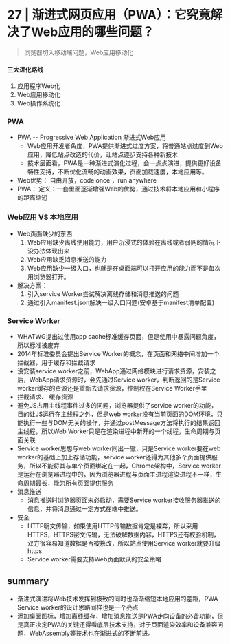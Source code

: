 # 27 | 渐进式网页应用（PWA）：它究竟解决了Web应用的哪些问题？

> 浏览器切入移动端问题，Web应用移动化

#### 三大进化路线

1. 应用程序Web化
2. Web应用移动化
3. Web操作系统化

### PWA

- PWA -- Progressive Web Application 渐进式Web应用
  - Web应用开发者角度，PWA提供渐进式过度方案，将普通站点过度到Web应用，降低站点改造的代价，让站点逐步支持各种新技术
  - 技术层面看，PWA是一种渐进式演化过程，会一点点演进，提供更好设备特性支持，不断优化流畅的动画效果，页面加载速度，本地应用等。
- Web优势： 自由开放，code once ，run anywhere
- PWA： 定义：一套里面逐渐增强Web的优势，通过技术将本地应用和小程序的距离缩短

### Web应用 VS 本地应用

- Web页面缺少的东西
  1. Web应用缺少离线使用能力，用户沉浸式的体验在离线或者弱网的情况下没办法体现出来
  2. Web应用缺乏消息推送的能力
  3. Web应用缺少一级入口，也就是在桌面端可以打开应用的能力而不是每次用浏览器打开。
- 解决方案：
  1. 引入service Worker尝试解决离线存储和消息推送的问题
  2. 通过引入manifest.json解决一级入口问题(安卓基于manifest清单配置)

### Service Worker

- WHATWG提出过使用app cache标准缓存页面，但是使用中暴露问题角度，所以标准被废弃
- 2014年标准委员会提出Service Worker的概念，在页面和网络中间增加一个拦截器，用于缓存和拦截请求
- 没安装service worker之前，WebApp通过网络模块进行请求资源，安装之后，WebApp请求资源时，会先通过Service worker，判断返回的是Service worker缓存的资源还是重新去请求资源，控制权在Service Worker手里
- 拦截请求、 缓存资源
- 避免JS占用主线程事件过多的问题，浏览器提供了service worker的功能， 目的让JS运行在主线程之外，但是web worker没有当前页面的DOM环境，只能执行一些与DOM无关的操作，并通过postMessage方法将执行的结果返回主线程，所以Web Worker只是在渲染进程中新开的一个线程，生命周期与页面关联
- Service worker思想与web worker同出一辙，只是Service worker要在web worker的基础上加上存储功能，service worker还得为其他多个页面提供服务，所以不能将其与单个页面绑定在一起，Chrome架构中，Service worker是运行在浏览器进程中的，因为浏览器进程与页面主进程渲染进程不一样，生命周期最长，能为所有页面提供服务
- 消息推送
  - 消息推送时浏览器页面未必启动，需要Service worker接收服务器推送的信息，并将消息通过一定方式在端中推送。
- 安全
  - HTTP明文传输，如果使用HTTP传输数据肯定是裸奔，所以采用HTTPS，HTTPS密文传输，无法破解数据内容，HTTPS还有校验机制，双方很容易知道数据是否被篡改，所以站点使用Service worker就要升级https
  - Service worker需要支持Web页面默认的安全策略



## summary

- 渐进式演进将Web技术发挥到极致的同时也渐渐缩短本地应用的差距，PWA Service worker的设计思路同样也是一个亮点
- 添加桌面图标，增加离线缓存，增加消息推送是PWA走向设备的必备功能，但是真正决定PWA的关键还得看底层技术支持，对于页面渲染效率和设备兼容问题，WebAssembly等技术也在渐进式的不断前进。

